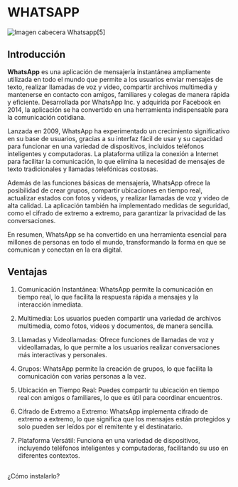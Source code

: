 # WHATSAPP

![Imagen cabecera Whatsapp](https://www.tacoselpata.com/images/pop-whatsapp-facturacion.png)[5]

## Introducción

**WhatsApp** es una aplicación de mensajería instantánea ampliamente utilizada en todo el mundo que permite a los usuarios enviar mensajes de texto, realizar llamadas de voz y video, compartir archivos multimedia y mantenerse en contacto con amigos, familiares y colegas de manera rápida y eficiente. Desarrollada por WhatsApp Inc. y adquirida por Facebook en 2014, la aplicación se ha convertido en una herramienta indispensable para la comunicación cotidiana.

Lanzada en 2009, WhatsApp ha experimentado un crecimiento significativo en su base de usuarios, gracias a su interfaz fácil de usar y su capacidad para funcionar en una variedad de dispositivos, incluidos teléfonos inteligentes y computadoras. La plataforma utiliza la conexión a Internet para facilitar la comunicación, lo que elimina la necesidad de mensajes de texto tradicionales y llamadas telefónicas costosas.

Además de las funciones básicas de mensajería, WhatsApp ofrece la posibilidad de crear grupos, compartir ubicaciones en tiempo real, actualizar estados con fotos y videos, y realizar llamadas de voz y video de alta calidad. La aplicación también ha implementado medidas de seguridad, como el cifrado de extremo a extremo, para garantizar la privacidad de las conversaciones.

En resumen, WhatsApp se ha convertido en una herramienta esencial para millones de personas en todo el mundo, transformando la forma en que se comunican y conectan en la era digital.

## Ventajas

1. Comunicación Instantánea: WhatsApp permite la comunicación en tiempo real, lo que facilita la respuesta rápida a mensajes y la interacción inmediata.

1. Multimedia: Los usuarios pueden compartir una variedad de archivos multimedia, como fotos, videos y documentos, de manera sencilla.

1. Llamadas y Videollamadas: Ofrece funciones de llamadas de voz y videollamadas, lo que permite a los usuarios realizar conversaciones más interactivas y personales.

1. Grupos: WhatsApp permite la creación de grupos, lo que facilita la comunicación con varias personas a la vez.

1. Ubicación en Tiempo Real: Puedes compartir tu ubicación en tiempo real con amigos o familiares, lo que es útil para coordinar encuentros.

1. Cifrado de Extremo a Extremo: WhatsApp implementa cifrado de extremo a extremo, lo que significa que los mensajes están protegidos y solo pueden ser leídos por el remitente y el destinatario.

1. Plataforma Versátil: Funciona en una variedad de dispositivos, incluyendo teléfonos inteligentes y computadoras, facilitando su uso en diferentes contextos.

## 

¿Cómo instalarlo?